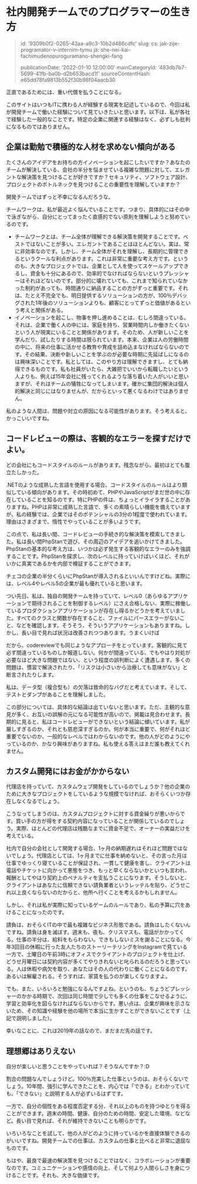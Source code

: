 社内開発チームでのプログラマーの生き方
===================

> id: '9309b0f2-0265-43aa-a9c3-10b2d486cdfc'
> slug:
> 	cs: jak-zije-programator-v-internim-tymu
> 	ja: she-nei-kai-fachimudenopuroguramano-shengki-fang
> 
> publicationDate: '2022-01-10 12:00:00'
> mainCategoryId: '483db7b7-5699-41fb-ba0b-d2b653bacd1f'
> sourceContentHash: e65dd78fa9813b552f30b98f04aacb30

正直であるためには、重い代償を払うことになる。

このサイトはいつもITに携わる人が経験する現実を記述しているので、今回は私が開発チームで働いた経験について見ていきたいと思います。以下は、私が各社で経験した一般的なことです。特定の企業に関連する経験はなく、必ずしも批判になるものではありません。

企業は勤勉で積極的な人材を求めない傾向がある
----------------------------------------------

たくさんのアイデアをお持ちの方イノベーションを起こしたいですか？あなたのチームが解決している、会社の半分を悩ませている複雑な問題に対して、エレガントな解決策を見つけることが好きですか？セキュリティ、ソフトウェア設計、プロジェクトのボトルネックを見つけることの重要性を理解していますか？

開発チームではずっと不幸になるんだろうな。

チームワークは、私が最近よく悩んでいることです。つまり、具体的にはその中で泳ぎながら、自分にとってまったく直感的でない原則を理解しようと努めているのです。

- チームワークとは、チーム全体が理解できる解決策を開発することです。ベストではないことが多い。エレガントであることはほとんどない。実は、常に非効率なのです。しかし、チーム全体がそれを理解し、長期的に管理できるというクールな利点があります。これは非常に重要な考え方です。というのも、大きなプロジェクトでは、企業として人を使ってスケールアップできるし、資金も十分にあるので、効率的でなければならないというプレッシャーはそれほどないのです。部分的に壊れていても、これまで知られていなかった制約があっても、時間通りに納品することの方がずっと重要です。それは、たとえ不完全でも、明日提供するソリューションの方が、100％デバッグされた1年後のソリューションよりも、顧客にとってずっと価値があるという考えと関係がある。
- イノベーションを起こし、物事を押し進めることは、むしろ間違っている。それは、企業で働く人の中には、家庭を持ち、営業時間内しか働きたくないという人が現実にいることと関係があります。そのため、人が新しいことを学んだり、試したりする時間は限られています。本来、企業は人の労働時間の中に、将来の仕事に活かせる教育や育成を詰め込まなければならないのです。その結果、決断や新しいことを学ぶのが必要な時期に先延ばしになるのは興味深いことです。私としては、このやり方は理解できますし、とても納得できるものです。私も社員がいたら、大雑把でいいから転職したいという人よりも、例えば15年会社に残ってくれるような落ち着いた人がいいと思いますが、それはチームの犠牲になってしまいます。確かに集団的解決は個人的解決と同じにはなりませんが、だからといって悪くなるわけではありません。

私のような人間は、問題や対立の原因になる可能性があります。そう考えると、かっこいいですね。

コードレビューの際は、客観的なエラーを探すだけでよい。
----------------------------------------

どの会社にもコードスタイルのルールがあります。残念ながら。最初はとても腹立たしかった。

.NETのような成熟した言語を使用する場合、コードスタイルのルールはより類似している傾向があります。その時初めて、PHPやJavaScriptがまだ世の中に存在していることを知るのです。特にPHPの件は、ちょっとイライラすることがありますね。PHPは非常に成熟した言語で、多くの素晴らしい機能を備えていますが、私の経験では、企業ではそのポテンシャルの3分の1程度で使われています。理由はさまざまで、惰性でやっていることが多いようです。

この点で、私は長い間、コードレビューの手続き的な解決策を模索してきました。私は長い間PhpStanで遊び、その周辺のアイデアを追いかけてきました。PhpStanの基本的な考え方は、いつかは必ず発生する客観的なエラーのみを強調することです。PhpStanを探求し、次のレベルに持っていけばいくほど、それがいかに真実であるかを内部で検証することができます。

チェコの企業の半分くらいにPhpStanが導入されるといいんですけどね。実際には、レベル4やレベル5の企業が最も優れていると思います。

つい先日、私は、独自の開発チームを持っていて、レベル0（あらゆるアプリケーションで期待されることを制御するレベル）にさえ合格しない、実際に稼働しているプロダクションアプリケーションが存在し得るかどうかを考えていました。すべてのクラスと関数が存在すること、ファイルにパースエラーがないこと、などを確認します。そうそう、そういうアプリケーションもありますね。しかし、長い目で見れば状況は改善されつつあります。うまくいけば

だから、codereviewでも同じようなアプローチをとっています。客観的に見て必ず間違っているものしか報道しない。何かが間違っている、でもやはり対処が必要なほど大きな問題ではない、という程度の誤判断によく遭遇します。多くの問題は、慣習で解決されたり、「リスクは小さいから治療しても意味がない」と断言されたりします。

私は、データ型（複合型も）の欠落は致命的なバグだと考えています。そして、テストとダンプがあることを理解しました。

この部分については、具体的な結論は出ていないと思います。ただ、主観的な意見が多く、お互いの誤解の元になる可能性が高いので、掲載は見合わせます。長期的に見ると、私はコードレビューができないという結論に傾いています。私が厳しすぎるのか、それとも慈悲深すぎるのか。何が本当に重要で、何がそれほど重要でないのか、一般的なレベルではわからないのです。他の人がどのようにやっているのか、かなり興味がありますね。私も使える答えはまだ誰も教えてくれません。

カスタム開発にはお金がかからない
---------------------------------

代理店を持っていて、カスタムウェブ開発をしているのでしょうか？他の企業のために大きなプロジェクトをしているような規模でなければ、おそらくいつか存在しなくなるでしょう。

こうなってしまうのは、カスタムプロジェクトに対する資金繰りが悪いからです。買い手の方が得をする契約内容になっていることが関係しているのでしょう。実際、ほとんどの代理店は残酷なまでに資金不足で、オーナーの実益だけを考えている。

社内で自分の会社として開発する場合、1ヶ月の納期遅れはそれほど問題ではないでしょう。代理店としては、1ヶ月までに仕事を納めないと、その言った月は仕事でゆっくり寝ていることが保証され、一貫して健康を害し、クライアントは電話やチケットに向かって悪態をつき、もっと早くならないかといつも言われ、報酬としてやはり契約上のペナルティを支払うことになります。そうしないと、クライアントはあなたに信頼できない請負業者というレッテルを貼り、どうせこれ以上良くならないのだからと、他所へ行くことを考えるかもしれません。

しかし、それは私が実際に知っているゲームのルールであり、私の予算に穴をあけることになったのです。

請負は、おそらくITの中で最も複雑なビジネス形態である。請負はしたくないんですね。請負は身を滅ぼす。週末も、夜も、クリスマスも、電話がかかってくる。仕事の半分は、給料をもらわない。できもしないミスを謝ることになる。今年3回目の休暇に行った友人たちのストーリーテリングをInstagramで見ている一方で、土曜日の午前3時にオフィスでクライアントのプロジェクトを仕上げ、どうせ月曜日には契約内容が多くてやりきれないと叱られるのだろうと思っている。人は休暇や病欠を取り、あなたはその人の代わりに働くことになるのです。あるいは解雇される。そうすれば、家賃を払うのが楽しくなりますよ。

でも、また、いろいろと勉強になるんですよね。というのも、ちょうどプレッシャーのかかる時期で、次回は同じ時間で少しでも多くの仕事をこなせるように、学習と効率化を図らなければならないからです。悪い点は、企業が興味を示さないため、その知識や経験を他の場所で本当に生かすことができないことです（上記で説明しました）。

幸いなことに、これは2019年の話なので、まだまだ先の話です。

理想郷はありえない
-------------------------

自分が楽しいと思うことをやっていれば？そうなんですか？:D

割合の問題なんでしょうけど。100％充実した仕事というのは、おそらくないでしょう。10年間、強引に学んできたことを、内心では「できる」とわかっていても、「できない」と説明する人が必ずいるはずです。

一方で、自分の個性をある程度否定する分、それ以上のものを持つゆとりを得ることができます。週末の時間、健康、自分のための時間、安定した環境、などなど。長い目で見れば、それが維持できないことも明らかです。

いろいろなことを試して、他の人がどのように持っているかを直接体験できるのがいいですね。開発チームでの仕事は、カスタムの仕事と比べると非常に退屈なものです。

もはや、最良で最速の解決策を見つけることではなく、コラボレーションが重要なのです。コミュニケーションや感情の向上、そして何より人間らしさを身につけることです。それも、大きな価値です。
